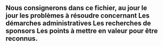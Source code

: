 Nous consignerons dans ce fichier, au jour le jour les problèmes à résoudre
concernant
Les démarches administratives
Les recherches de sponsors
Les points à mettre en valeur pour être reconnus.
-------------
